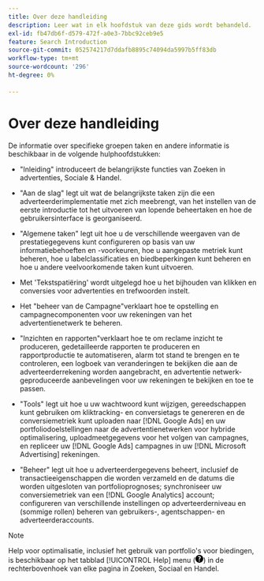 ```yaml
---
title: Over deze handleiding
description: Leer wat in elk hoofdstuk van deze gids wordt behandeld.
exl-id: fb47db6f-d579-472f-a0e3-7bbc92ceb9e5
feature: Search Introduction
source-git-commit: 052574217d7ddafb8895c74094da5997b5ff83db
workflow-type: tm+mt
source-wordcount: '296'
ht-degree: 0%

---
```


# Over deze handleiding

De informatie over specifieke groepen taken en andere informatie is beschikbaar in de volgende hulphoofdstukken:

* &quot;Inleiding&quot; introduceert de belangrijkste functies van Zoeken in advertenties, Sociale &amp; Handel.

* &quot;Aan de slag&quot; legt uit wat de belangrijkste taken zijn die een adverteerderimplementatie met zich meebrengt, van het instellen van de eerste introductie tot het uitvoeren van lopende beheertaken en hoe de gebruikersinterface is georganiseerd.

* &quot;Algemene taken&quot; legt uit hoe u de verschillende weergaven van de prestatiegegevens kunt configureren op basis van uw informatiebehoeften en -voorkeuren, hoe u aangepaste metriek kunt beheren, hoe u labelclassificaties en biedbeperkingen kunt beheren en hoe u andere veelvoorkomende taken kunt uitvoeren.

* Met &#39;Tekstspatiëring&#39; wordt uitgelegd hoe u het bijhouden van klikken en conversies voor advertenties en trefwoorden instelt.

* Het &quot;beheer van de Campagne&quot;verklaart hoe te opstelling en campagnecomponenten voor uw rekeningen van het advertentienetwerk te beheren.

* &quot;Inzichten en rapporten&quot;verklaart hoe te om reclame inzicht te produceren, gedetailleerde rapporten te produceren en rapportproductie te automatiseren, alarm tot stand te brengen en te controleren, een logboek van veranderingen te bekijken die aan de adverteerderrekening worden aangebracht, en advertentie netwerk-geproduceerde aanbevelingen voor uw rekeningen te bekijken en toe te passen.

* &quot;Tools&quot; legt uit hoe u uw wachtwoord kunt wijzigen, gereedschappen kunt gebruiken om kliktracking- en conversietags te genereren en de conversiemetriek kunt uploaden naar [!DNL Google Ads] en uw portfoliodoelstellingen naar de advertentienetwerken voor hybride optimalisering, uploadmeetgegevens voor het volgen van campagnes, en repliceer uw [!DNL Google Ads] campagnes in uw [!DNL Microsoft Advertising] rekeningen.

* &quot;Beheer&quot; legt uit hoe u adverteerdergegevens beheert, inclusief de transactieeigenschappen die worden verzameld en de datums die worden uitgesloten van portfolioprognoses; synchroniseer uw conversiemetriek van een [!DNL Google Analytics] account; configureren van verschillende instellingen op adverteerderniveau en (sommige rollen) beheren van gebruikers-, agentschappen- en adverteerderaccounts.

>[!NOTE]
>
>Help voor optimalisatie, inclusief het gebruik van portfolio&#39;s voor biedingen, is beschikbaar op het tabblad [!UICONTROL Help] menu (![Menu Help](/help/search-social-commerce/assets/help-main-menu.png "Menu Help")) in de rechterbovenhoek van elke pagina in Zoeken, Sociaal en Handel.
